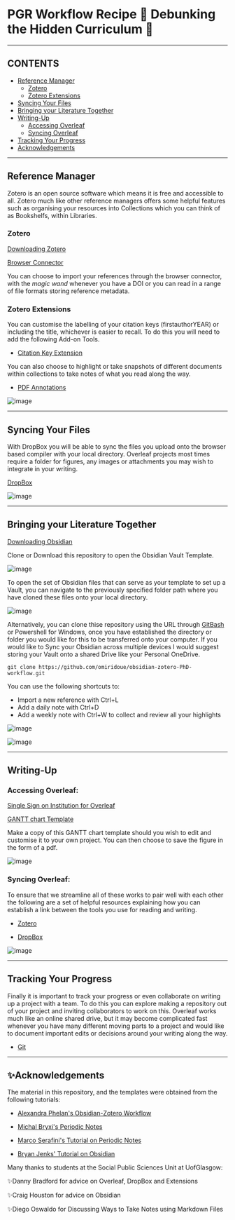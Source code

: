 # PGR Workflow Recipe :dizzy: Debunking the Hidden Curriculum :dizzy:

- - -

## CONTENTS

* [Reference Manager](#reference-manager)
  * [Zotero](#zotero)
  * [Zotero Extensions](#zotero-extensions)
* [Syncing Your Files](#syncing-your-files)
* [Bringing your Literature Together](#bringing-your-literature-together)
* [Writing-Up](#writing-up)
  * [Accessing Overleaf](#accessing-overleaf)
  * [Syncing Overleaf](#syncing-overleaf)
* [Tracking Your Progress](#tracking-your-progress)
* [Acknowledgements](#acknowledgements)

- - -
## Reference Manager

Zotero is an open source software which means it is free and accessible to all. Zotero much like other reference managers offers some helpful features such as organising your resources into Collections which you can think of as Bookshelfs, within Libraries. 

### Zotero
[Downloading Zotero](https://www.zotero.org/download/)

[Browser Connector](https://www.zotero.org/start)

You can choose to import your references through the browser connector, with the *magic wand* whenever you have a DOI or you can read in a range of file formats storing reference metadata. 

### Zotero Extensions

You can customise the labelling of your citation keys (firstauthorYEAR) or including the title, whichever is easier to recall. To do this you will need to add the following Add-on Tools.

- [Citation Key Extension](https://retorque.re/zotero-better-bibtex/)

You can also choose to highlight or take snapshots of different documents within collections to take notes of what you read along the way.  

- [PDF Annotations](https://zotfile.com/)

![image](https://github.com/omiridoue/obsidian-zotero-PhD-workflow/assets/126977992/eb19bdea-72e0-4792-b03e-0565f2f0b99b)

- - -
## Syncing Your Files 

With DropBox you will be able to sync the files you upload onto the browser based compiler with your local directory. Overleaf projects most times require a folder for figures, any images or attachments you may wish to integrate in your writing. 

[DropBox](https://www.dropbox.com/install)

![image](https://github.com/omiridoue/obsidian-zotero-PhD-workflow/assets/126977992/2f55cb63-5725-4327-a3f7-d259a16a3330)

- - -

## Bringing your Literature Together

[Downloading Obsidian](https://obsidian.md/download)

Clone or Download this repository to open the Obsidian Vault Template. 

![image](https://github.com/omiridoue/obsidian-zotero-PhD-workflow/assets/126977992/1d155533-e2f5-471d-8d10-1ee67c56496e)

To open the set of Obsidian files that can serve as your template to set up a Vault, you can navigate to the previously specified folder
path where you have cloned these files onto your local directory.

![image](https://github.com/omiridoue/obsidian-zotero-PhD-workflow/assets/126977992/9f00b421-a4c6-4430-9e13-bb9e03ec2513)

Alternatively, you can clone thise repository using the URL through [GitBash](https://git-scm.com/book/en/v2/Git-Basics-Getting-a-Git-Repository) or Powershell for Windows, once you have 
established the directory or folder you would like for this to be transferred onto your computer. If you would like to Sync your Obsidian across multiple devices I would suggest storing your
Vault onto a shared Drive like your Personal OneDrive.

```
git clone https://github.com/omiridoue/obsidian-zotero-PhD-workflow.git

```

You can use the following shortcuts to:

- Import a new reference with Ctrl+L
- Add a daily note with Ctrl+D 
- Add a weekly note with Ctrl+W to collect and review all your highlights

![image](https://github.com/omiridoue/obsidian-zotero-PhD-workflow/assets/126977992/77b33677-e983-4b78-9386-8efdef811cec)

![image](https://github.com/omiridoue/obsidian-zotero-PhD-workflow/assets/126977992/0e26ccf2-c3dc-4d24-ac99-8e96dbbd813e)

- - -
## Writing-Up

### Accessing Overleaf:
[Single Sign on Institution for Overleaf](https://www.overleaf.com/learn/how-to/Institutional_single_sign-on)

[GANTT chart Template](https://www.overleaf.com/7916624512qwtjsvhdtztw#7a7ea3)

Make a copy of this GANTT chart template should you wish to edit and customise it to your own project. You can then choose
to save the figure in the form of a pdf.

![image](https://github.com/omiridoue/obsidian-zotero-PhD-workflow/assets/126977992/5c3390a8-9193-4e3f-bdca-4db6caba446a)

### Syncing Overleaf:

To ensure that we streamline all of these works to pair well with each other the following are a set of helpful resources explaining how you can establish a link between the tools you use for reading and writing. 

- [Zotero](https://www.overleaf.com/learn/how-to/How_to_link_your_Overleaf_account_to_Mendeley_and_Zotero)

- [DropBox](https://www.overleaf.com/learn/how-to/Dropbox_Synchronization)

![image](https://github.com/omiridoue/obsidian-zotero-PhD-workflow/assets/126977992/640ddda2-becc-4114-9dbf-0c41eb7a6951)

- - -
## Tracking Your Progress

Finally it is important to track your progress or even collaborate on writing up a project with a team. To do this you can explore making a repository out of your project and inviting collaborators to work on this. Overleaf works much like an online shared drive, but it may become complicated fast whenever you have many different moving parts to a project and would like to document important edits or decisions around your writing along the way.

- [Git](https://www.overleaf.com/learn/how-to/Git_integration)

- - -

## ✨Acknowledgements

The material in this repository, and the templates were obtained from the following tutorials: 

- [Alexandra Phelan's Obsidian-Zotero Workflow](https://medium.com/@alexandraphelan/an-updated-academic-workflow-zotero-obsidian-cffef080addd)

- [Michal Bryxi's Periodic Notes](https://dev.to/michalbryxi/structured-dailyweekly-notes-in-obsidian-2n5h)
  
- [Marco Serafini's Tutorial on Periodic Notes](https://www.youtube.com/watch?v=uqrGVjdIYpk&ab_channel=MarcoSerafini)
  
- [Bryan Jenks' Tutorial on Obsidian](https://youtu.be/5k4LfCVY0yQ?si=q5Jv8nxoPggbMaaz)

Many thanks to students at the Social Public Sciences Unit at UofGlasgow:

✨Danny Bradford for advice on Overleaf, DropBox and Extensions

✨Craig Houston for advice on Obsidian

✨Diego Oswaldo for Discussing Ways to Take Notes using Markdown Files

